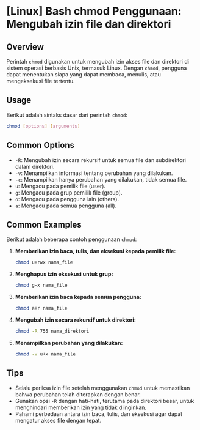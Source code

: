 # [Linux] Bash chmod Penggunaan: Mengubah izin file dan direktori

## Overview
Perintah `chmod` digunakan untuk mengubah izin akses file dan direktori di sistem operasi berbasis Unix, termasuk Linux. Dengan `chmod`, pengguna dapat menentukan siapa yang dapat membaca, menulis, atau mengeksekusi file tertentu.

## Usage
Berikut adalah sintaks dasar dari perintah `chmod`:

```bash
chmod [options] [arguments]
```

## Common Options
- `-R`: Mengubah izin secara rekursif untuk semua file dan subdirektori dalam direktori.
- `-v`: Menampilkan informasi tentang perubahan yang dilakukan.
- `-c`: Menampilkan hanya perubahan yang dilakukan, tidak semua file.
- `u`: Mengacu pada pemilik file (user).
- `g`: Mengacu pada grup pemilik file (group).
- `o`: Mengacu pada pengguna lain (others).
- `a`: Mengacu pada semua pengguna (all).

## Common Examples
Berikut adalah beberapa contoh penggunaan `chmod`:

1. **Memberikan izin baca, tulis, dan eksekusi kepada pemilik file:**
   ```bash
   chmod u+rwx nama_file
   ```

2. **Menghapus izin eksekusi untuk grup:**
   ```bash
   chmod g-x nama_file
   ```

3. **Memberikan izin baca kepada semua pengguna:**
   ```bash
   chmod a+r nama_file
   ```

4. **Mengubah izin secara rekursif untuk direktori:**
   ```bash
   chmod -R 755 nama_direktori
   ```

5. **Menampilkan perubahan yang dilakukan:**
   ```bash
   chmod -v u+x nama_file
   ```

## Tips
- Selalu periksa izin file setelah menggunakan `chmod` untuk memastikan bahwa perubahan telah diterapkan dengan benar.
- Gunakan opsi `-R` dengan hati-hati, terutama pada direktori besar, untuk menghindari memberikan izin yang tidak diinginkan.
- Pahami perbedaan antara izin baca, tulis, dan eksekusi agar dapat mengatur akses file dengan tepat.